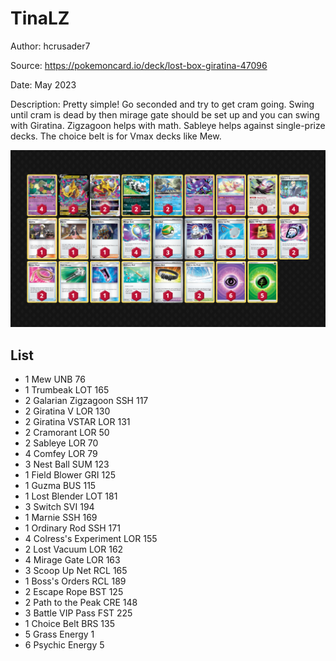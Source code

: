 # TinaLZ

Author: hcrusader7

Source: <https://pokemoncard.io/deck/lost-box-giratina-47096>

Date: May 2023

Description: Pretty simple! Go seconded and try to get cram going. Swing until cram is dead by then mirage gate should be set up and you can swing with Giratina. Zigzagoon helps with math. Sableye helps against single-prize decks. The choice belt is for Vmax decks like Mew.

![decklist](../../images/SVI/TinaLZ/1-%20TinaLZ.png)

## List

* 1 Mew UNB 76
* 1 Trumbeak LOT 165
* 2 Galarian Zigzagoon SSH 117
* 2 Giratina V LOR 130
* 2 Giratina VSTAR LOR 131
* 2 Cramorant LOR 50
* 2 Sableye LOR 70
* 4 Comfey LOR 79
* 3 Nest Ball SUM 123
* 1 Field Blower GRI 125
* 1 Guzma BUS 115
* 1 Lost Blender LOT 181
* 3 Switch SVI 194
* 1 Marnie SSH 169
* 1 Ordinary Rod SSH 171
* 4 Colress's Experiment LOR 155
* 2 Lost Vacuum LOR 162
* 4 Mirage Gate LOR 163
* 3 Scoop Up Net RCL 165
* 1 Boss's Orders RCL 189
* 2 Escape Rope BST 125
* 2 Path to the Peak CRE 148
* 3 Battle VIP Pass FST 225
* 1 Choice Belt BRS 135
* 5 Grass Energy 1
* 6 Psychic Energy 5

